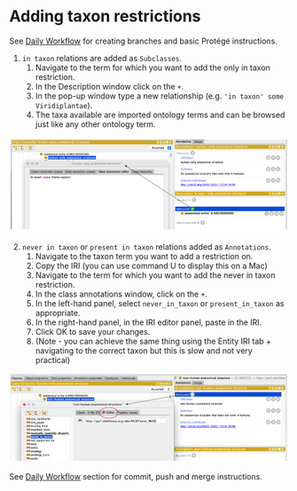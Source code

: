 # Adding taxon restrictions

See [Daily Workflow](daily-curator-workflow.md) for creating branches and basic Protégé instructions.

1. `in taxon` relations are added as `Subclasses`.
   1. Navigate to the term for which you want to add the only in taxon restriction.
   2. In the Description window click on the `+`.
   3. In the pop-up window type a new relationship (e.g. `'in taxon' some Viridiplantae`).
   4. The taxa available are imported ontology terms and can be browsed just like any other ontology term.

![intaxon](../images/howtoguides/TaxonRestriction/intaxon.png)

2. `never in taxon` or `present in taxon` relations added as `Annotations`.
   1. Navigate to the taxon term you want to add a restriction on.
   2. Copy the IRI (you can use command U to display this on a Mac)
   3. Navigate to the term for which you want to add the never in taxon restriction.
   4. In the class annotations window, click on the `+`.
   5. In the left-hand panel, select `never_in_taxon` or `present_in_taxon` as appropriate.
   6. In the right-hand panel, in the IRI editor panel, paste in the IRI.
   7. Click OK to save your changes.
   8. (Note - you can achieve the same thing using the Entity IRI tab + navigating to the correct taxon but this is slow and not very practical)

![neverintaxon](../images/howtoguides/TaxonRestriction/neverintaxon.png)

See [Daily Workflow](daily-curator-workflow.md) section for commit, push and merge instructions.
